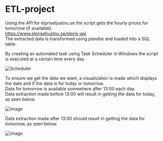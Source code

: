 ﻿# ETL-project

Using the API for elprisetjustnu.se the script gets the hourly prices for tomorrow (if available).<br>
https://www.elprisetjustnu.se/elpris-api <br>
The extracted data is transformed using <i>pandas</i> and loaded into a SQL table.

By creating an automated task using Task Scheduler in Windows the script is executed at a certain time every day.

![Scheduler](https://github.com/user-attachments/assets/198d12bc-6c5a-4c76-bbb5-36f576d20222)


To ensure we get the data we want, a visualization is made which displays the date and if the data is for today or tomorrow.<br>
Data for tomorrow is available somewhere after 13:00 each day.<br>
Data extraction made before 13:00 will result in getting the data for today, as seen below.

![image](https://github.com/user-attachments/assets/b4b5e77f-fb38-49be-b56c-1f8492f044c2)

Data extraction made after 13:00 should result in getting the data for tomorrow, as seen below.

![image](https://github.com/user-attachments/assets/cd2005eb-df6c-4335-b1f3-f105c95602c6)
